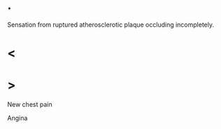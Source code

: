 # .

Sensation from ruptured atherosclerotic plaque occluding incompletely.

# <

# >

New chest pain

Angina
